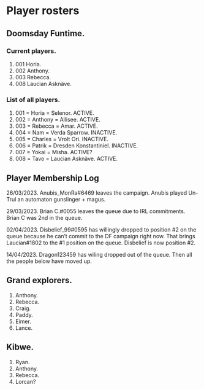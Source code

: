 # Player rosters

## Doomsday Funtime.

### Current players.
1. 001 Horia.
2. 002 Anthony.
3. 003 Rebecca.
4. 008 Laucian Asknäve.

### List of all players.
1. 001 = Horia = Selenor. ACTIVE. 
2. 002 = Anthony = Allisee. ACTIVE.
3. 003 = Rebecca = Amar. ACTIVE.
4. 004 = Nam = Verda Sparrow. INACTIVE.
5. 005 = Charles = Vrolt Ori. INACTIVE.
6. 006 = Patrik = Dresden Konstantiniel. INACTIVE.
7. 007 = Yokai = Misha. ACTIVE?
8. 008 = Tavo = Laucian Asknäve. ACTIVE.

## Player Membership Log

26/03/2023.
Anubis_MonRa#6469 leaves the campaign. Anubis played Un-Trul an automaton gunslinger + magus.

29/03/2023.
Brian C.#0055 leaves the queue due to IRL commitments.
Brian C was 2nd in the queue.

02/04/2023.
Disbelief_99#0595 has willingly dropped to position #2 on the queue because he can’t commit to the DF campaign right now.
That brings Laucian#1802 to the #1 position on the queue.
Disbelief is now position #2.

14/04/2023.
Dragon123459 has wiling dropped out of the queue.
Then all the people below have moved up.

## Grand explorers.

1. Anthony.
2. Rebecca.
3. Craig.
4. Paddy.
5. Eimer.
6. Lance.

## Kibwe.

1. Ryan.
2. Anthony.
3. Rebecca.
4. Lorcan?
